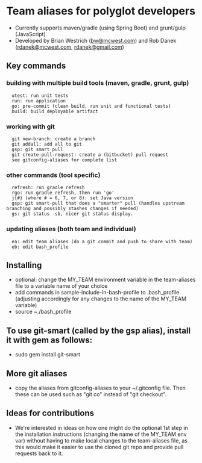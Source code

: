 # Team aliases for polyglot developers 
* Currently supports maven/gradle (using Spring Boot) and grunt/gulp (JavaScript)
* Developed by Brian Westrich (bw@mcwest.com) and Rob Danek (rdanek@mcwest.com, rdanek@gmail.com) 

## Key commands
### building with multiple build tools (maven, gradle, grunt, gulp) 
      utest: run unit tests
      run: run application
      go: pre-commit (clean build, run unit and functional tests)
      build: build deployable artifact 
      
### working with git 
      git new-branch: create a branch
      git addall: add all to git
      gsp: git smart pull
      git create-pull-request: create a (bitbucket) pull request
      see gitconfig-aliases for complete list

### other commands (tool specific)
      refresh: run gradle refresh 
      rgo: run gradle refresh, then run 'go'
      j{#} (where # = 6, 7, or 8): set Java version
      gsp: git smart-pull that does a "smarter" pull (handles upstream branching and possibly stashes changes if needed)
      gs: git status -sb, nicer git status display.

### updating aliases (both team and individual)
      ea: edit team aliases (do a git commit and push to share with team)
      eb: edit bash_profile
      
## Installing
* optional: change the MY_TEAM environment variable in the team-aliases file to a variable name of your choice
* add commands in sample-include-in-bash-profile to .bash_profile (adjusting accordingly for any changes to the name of the MY_TEAM variable)
* source ~./bash_profile

## To use git-smart (called by the gsp alias), install it with gem as follows:
* sudo gem install git-smart

## More git aliases
* copy the aliases from gitconfig-aliases to your ~/.gitconfig file.  Then these can be used such as "git co" instead of "git checkout".

## Ideas for contributions
* We're interested in ideas on how one might do the optional 1st step in the installation instructions 
(changing the name of the MY_TEAM env var) without having to make local changes to the team-aliases file, as this would make it easier to use the cloned
git repo and provide pull requests back to it.
